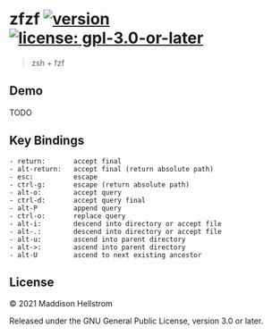# zfzf [![version](https://img.shields.io/github/v/tag/b0o/zfzf?style=flat&color=yellow&label=version&sort=semver)](https://github.com/b0o/zfzf/releases) [![license: gpl-3.0-or-later](https://img.shields.io/github/license/b0o/zfzf?style=flat&color=green)](https://opensource.org/licenses/GPL-3.0)

> zsh + fzf

## Demo

TODO

## Key Bindings

```
- return:       accept final
- alt-return:   accept final (return absolute path)
- esc:          escape
- ctrl-g:       escape (return absolute path)
- alt-o:        accept query
- ctrl-d:       accept query final
- alt-P         append query
- ctrl-o:       replace query
- alt-i:        descend into directory or accept file
- alt-.:        descend into directory or accept file
- alt-u:        ascend into parent directory
- alt->:        ascend into parent directory
- alt-U         ascend to next existing ancestor
```

## License

&copy; 2021 Maddison Hellstrom

Released under the GNU General Public License, version 3.0 or later.
